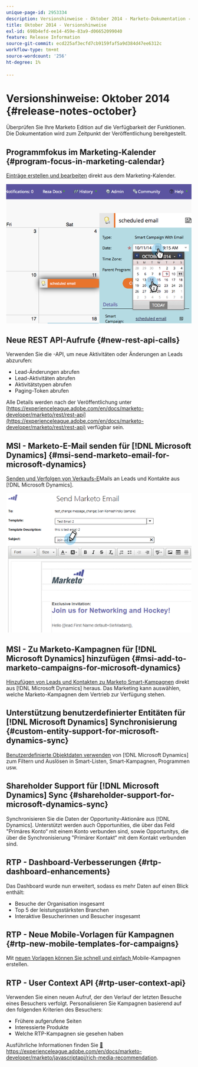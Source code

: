 ```yaml
---
unique-page-id: 2953334
description: Versionshinweise - Oktober 2014 - Marketo-Dokumentation - Produktdokumentation
title: Oktober 2014 - Versionshinweise
exl-id: 698b4efd-ee14-459e-83a9-d06652099040
feature: Release Information
source-git-commit: ecd225af3ecfd7cb9159faf5a9d384d47ee6312c
workflow-type: tm+mt
source-wordcount: '256'
ht-degree: 1%

---
```


# Versionshinweise: Oktober 2014 {#release-notes-october}

Überprüfen Sie Ihre Marketo Edition auf die Verfügbarkeit der Funktionen. Die Dokumentation wird zum Zeitpunkt der Veröffentlichung bereitgestellt.

## Programmfokus im Marketing-Kalender {#program-focus-in-marketing-calendar}

[Einträge erstellen und bearbeiten](/help/marketo/product-docs/core-marketo-concepts/marketing-calendar/understanding-the-calendar/understand-enable-program-focus.md) direkt aus dem Marketing-Kalender.

![](assets/image2014-10-20-11-3a48-3a51.png)

## Neue REST API-Aufrufe {#new-rest-api-calls}

Verwenden Sie die -API, um neue Aktivitäten oder Änderungen an Leads abzurufen:

* Lead-Änderungen abrufen
* Lead-Aktivitäten abrufen
* Aktivitätstypen abrufen
* Paging-Token abrufen

Alle Details werden nach der Veröffentlichung unter [https://experienceleague.adobe.com/en/docs/marketo-developer/marketo/rest/rest-api](https://experienceleague.adobe.com/en/docs/marketo-developer/marketo/rest/rest-api) verfügbar sein.

## MSI - Marketo-E-Mail senden für [!DNL Microsoft Dynamics] {#msi-send-marketo-email-for-microsoft-dynamics}

[Senden und Verfolgen von Verkaufs-E](/help/marketo/product-docs/marketo-sales-insight/msi-for-microsoft-dynamics/setting-up-and-using/send-a-marketo-sales-email-from-microsoft-dynamics.md)Mails an Leads und Kontakte aus [!DNL Microsoft Dynamics].

![](assets/image2014-10-20-11-3a49-3a25.png)

## MSI - Zu Marketo-Kampagnen für [!DNL Microsoft Dynamics] hinzufügen {#msi-add-to-marketo-campaigns-for-microsoft-dynamics}

[Hinzufügen von Leads und Kontakten zu Marketo Smart-Kampagnen](/help/marketo/product-docs/marketo-sales-insight/msi-for-microsoft-dynamics/setting-up-and-using/add-a-lead-contact-to-a-marketo-campaign-from-microsoft-dynamics.md) direkt aus [!DNL Microsoft Dynamics] heraus. Das Marketing kann auswählen, welche Marketo-Kampagnen dem Vertrieb zur Verfügung stehen.

## Unterstützung benutzerdefinierter Entitäten für [!DNL Microsoft Dynamics] Synchronisierung {#custom-entity-support-for-microsoft-dynamics-sync}

[Benutzerdefinierte Objektdaten verwenden](/help/marketo/product-docs/crm-sync/microsoft-dynamics-sync/microsoft-dynamics-sync-details/enable-sync-for-a-custom-entity.md) von [!DNL Microsoft Dynamics] zum Filtern und Auslösen in Smart-Listen, Smart-Kampagnen, Programmen usw.

## Shareholder Support für [!DNL Microsoft Dynamics] Sync {#shareholder-support-for-microsoft-dynamics-sync}

Synchronisieren Sie die Daten der Opportunity-Aktionäre aus [!DNL Dynamics]. Unterstützt werden auch Opportunities, die über das Feld &quot;Primäres Konto“ mit einem Konto verbunden sind, sowie Opportunitys, die über die Synchronisierung &quot;Primärer Kontakt“ mit dem Kontakt verbunden sind.

## RTP - Dashboard-Verbesserungen {#rtp-dashboard-enhancements}

Das Dashboard wurde nun erweitert, sodass es mehr Daten auf einen Blick enthält:

* Besuche der Organisation insgesamt
* Top 5 der leistungsstärksten Branchen
* Interaktive Besucherinnen und Besucher insgesamt

## RTP - Neue Mobile-Vorlagen für Kampagnen {#rtp-new-mobile-templates-for-campaigns}

Mit [ neuen Vorlagen können Sie schnell und einfach ](/help/marketo/product-docs/web-personalization/using-templates/using-templates-to-create-web-campaigns.md) Mobile-Kampagnen erstellen.

## RTP - User Context API {#rtp-user-context-api}

Verwenden Sie einen neuen Aufruf, der den Verlauf der letzten Besuche eines Besuchers verfolgt. Personalisieren Sie Kampagnen basierend auf den folgenden Kriterien des Besuchers:

* Frühere aufgerufene Seiten
* Interessierte Produkte
* Welche RTP-Kampagnen sie gesehen haben

Ausführliche Informationen finden Sie [&#128279;](https://experienceleague.adobe.com/en/docs/marketo-developer/marketo/javascriptapi/rich-media-recommendation) https://experienceleague.adobe.com/en/docs/marketo-developer/marketo/javascriptapi/rich-media-recommendation.
